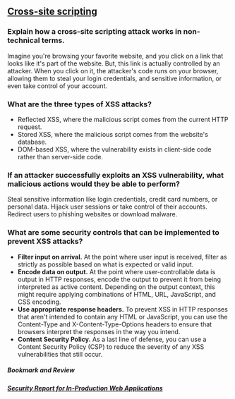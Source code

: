## [Cross-site scripting](https://portswigger.net/web-security/cross-site-scripting)

### Explain how a cross-site scripting attack works in non-technical terms.
Imagine you're browsing your favorite website, and you click on a link that looks like it's part of the website. But, this link is actually controlled by an attacker. When you click on it, the attacker's code runs on your browser, allowing them to steal your login credentials, and sensitive information, or even take control of your account.

### What are the three types of XSS attacks?
* Reflected XSS, where the malicious script comes from the current HTTP request.
* Stored XSS, where the malicious script comes from the website's database.
* DOM-based XSS, where the vulnerability exists in client-side code rather than server-side code.
### If an attacker successfully exploits an XSS vulnerability, what malicious actions would they be able to perform?
Steal sensitive information like login credentials, credit card numbers, or personal data. Hijack user sessions or take control of their accounts. Redirect users to phishing websites or download malware.
### What are some security controls that can be implemented to prevent XSS attacks?
* **Filter input on arrival.** At the point where user input is received, filter as strictly as possible based on what is expected or valid input.
* **Encode data on output.** At the point where user-controllable data is output in HTTP responses, encode the output to prevent it from being interpreted as active content. Depending on the output context, this might require applying combinations of HTML, URL, JavaScript, and CSS encoding.
* **Use appropriate response headers.** To prevent XSS in HTTP responses that aren't intended to contain any HTML or JavaScript, you can use the Content-Type and X-Content-Type-Options headers to ensure that browsers interpret the responses in the way you intend.
* **Content Security Policy.** As a last line of defense, you can use a Content Security Policy (CSP) to reduce the severity of any XSS vulnerabilities that still occur.
##### Bookmark and Review
##### [Security Report for In-Production Web Applications](https://www.rapid7.com/globalassets/_pdfs/whitepaperguide/rapid7-tcell-application-security-report.pdf)
